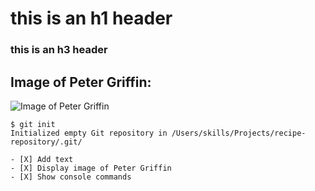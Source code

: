 # this is an h1 header

### this is an h3 header

## Image of Peter Griffin:
![Image of Peter Griffin](https://static.wikia.nocookie.net/simpsons/images/c/c2/Peter_Griffin.png/revision/latest/top-crop/width/360/height/360?cb=20131027121705)



```
$ git init
Initialized empty Git repository in /Users/skills/Projects/recipe-repository/.git/
```

```
- [X] Add text
- [X] Display image of Peter Griffin
- [X] Show console commands
```
